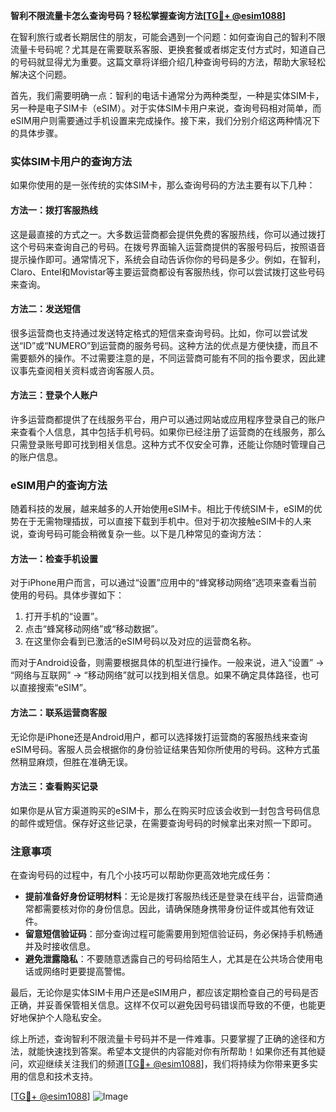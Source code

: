 **智利不限流量卡怎么查询号码？轻松掌握查询方法[[TG💪+ @esim1088](https://t.me/s/esim1088)]**

在智利旅行或者长期居住的朋友，可能会遇到一个问题：如何查询自己的智利不限流量卡号码呢？尤其是在需要联系客服、更换套餐或者绑定支付方式时，知道自己的号码就显得尤为重要。这篇文章将详细介绍几种查询号码的方法，帮助大家轻松解决这个问题。

首先，我们需要明确一点：智利的电话卡通常分为两种类型，一种是实体SIM卡，另一种是电子SIM卡（eSIM）。对于实体SIM卡用户来说，查询号码相对简单，而eSIM用户则需要通过手机设置来完成操作。接下来，我们分别介绍这两种情况下的具体步骤。

### 实体SIM卡用户的查询方法

如果你使用的是一张传统的实体SIM卡，那么查询号码的方法主要有以下几种：

#### 方法一：拨打客服热线
这是最直接的方式之一。大多数运营商都会提供免费的客服热线，你可以通过拨打这个号码来查询自己的号码。在拨号界面输入运营商提供的客服号码后，按照语音提示操作即可。通常情况下，系统会自动告诉你你的号码是多少。例如，在智利，Claro、Entel和Movistar等主要运营商都设有客服热线，你可以尝试拨打这些号码来查询。

#### 方法二：发送短信
很多运营商也支持通过发送特定格式的短信来查询号码。比如，你可以尝试发送“ID”或“NUMERO”到运营商的服务号码。这种方法的优点是方便快捷，而且不需要额外的操作。不过需要注意的是，不同运营商可能有不同的指令要求，因此建议事先查阅相关资料或咨询客服人员。

#### 方法三：登录个人账户
许多运营商都提供了在线服务平台，用户可以通过网站或应用程序登录自己的账户来查看个人信息，其中包括手机号码。如果你已经注册了运营商的在线服务，那么只需登录账号即可找到相关信息。这种方式不仅安全可靠，还能让你随时管理自己的账户信息。

### eSIM用户的查询方法

随着科技的发展，越来越多的人开始使用eSIM卡。相比于传统SIM卡，eSIM的优势在于无需物理插拔，可以直接下载到手机中。但对于初次接触eSIM卡的人来说，查询号码可能会稍微复杂一些。以下是几种常见的查询方法：

#### 方法一：检查手机设置
对于iPhone用户而言，可以通过“设置”应用中的“蜂窝移动网络”选项来查看当前使用的号码。具体步骤如下：
1. 打开手机的“设置”。
2. 点击“蜂窝移动网络”或“移动数据”。
3. 在这里你会看到已激活的eSIM号码以及对应的运营商名称。

而对于Android设备，则需要根据具体的机型进行操作。一般来说，进入“设置” -> “网络与互联网” -> “移动网络”就可以找到相关信息。如果不确定具体路径，也可以直接搜索“eSIM”。

#### 方法二：联系运营商客服
无论你是iPhone还是Android用户，都可以选择拨打运营商的客服热线来查询eSIM号码。客服人员会根据你的身份验证结果告知你所使用的号码。这种方式虽然稍显麻烦，但胜在准确无误。

#### 方法三：查看购买记录
如果你是从官方渠道购买的eSIM卡，那么在购买时应该会收到一封包含号码信息的邮件或短信。保存好这些记录，在需要查询号码的时候拿出来对照一下即可。

### 注意事项

在查询号码的过程中，有几个小技巧可以帮助你更高效地完成任务：
- **提前准备好身份证明材料**：无论是拨打客服热线还是登录在线平台，运营商通常都需要核对你的身份信息。因此，请确保随身携带身份证件或其他有效证件。
- **留意短信验证码**：部分查询过程可能需要用到短信验证码，务必保持手机畅通并及时接收信息。
- **避免泄露隐私**：不要随意透露自己的号码给陌生人，尤其是在公共场合使用电话或网络时更要提高警惕。

最后，无论你是实体SIM卡用户还是eSIM用户，都应该定期检查自己的号码是否正确，并妥善保管相关信息。这样不仅可以避免因号码错误而导致的不便，也能更好地保护个人隐私安全。

综上所述，查询智利不限流量卡号码并不是一件难事。只要掌握了正确的途径和方法，就能快速找到答案。希望本文提供的内容能对你有所帮助！如果你还有其他疑问，欢迎继续关注我们的频道[[TG💪+ @esim1088](https://t.me/s/esim1088)]，我们将持续为你带来更多实用的信息和技术支持。

[[TG💪+ @esim1088](https://t.me/s/esim1088)] ![Image](https://i.postimg.cc/4NQfJmqS/Snipaste-2025-05-13-00-14-12.png)